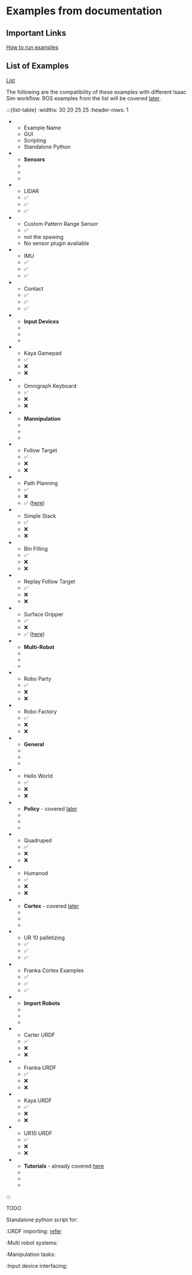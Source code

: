 # Examples from documentation

## Important Links

[How to run examples](https://docs.isaacsim.omniverse.nvidia.com/4.5.0/introduction/examples.html)

## List of Examples

[List](https://docs.isaacsim.omniverse.nvidia.com/4.5.0/introduction/examples.html)

The following are the compatibility of these examples with different Isaac Sim workflow. ROS examples from the list will be covered [later](../isaac-sim-with-ros/tutorials.md).

:::{list-table}
:widths: 30 20 25 25
:header-rows: 1

*   - Example Name
    - GUI
    - Scripting
    - Standalone Python
*   - **Sensors**
    - 
    - 
    - 
*   - LIDAR
    - ✅
    - ✅
    - ✅
*   - Custom Pattern Range Sensor
    - ✅
    - not the spawing
    - No sensor plugin available
*   - IMU 
    - ✅
    - ✅
    - ✅
*   - Contact 
    - ✅
    - ✅
    - ✅
*   - **Input Devices** 
    - 
    - 
    - 
*   - Kaya Gamepad 
    - ✅
    - ❌
    - ❌
*   - Omnigraph Keyboard 
    - ✅
    - ❌
    - ❌
*   - **Mannipulation** 
    - 
    - 
    - 
*   - Follow Target 
    - ✅
    - ❌
    - ❌
*   - Path Planning 
    - ✅
    - ❌
    - ✅ ([here](https://docs.isaacsim.omniverse.nvidia.com/4.5.0/manipulators/manipulators_lula_rrt.html#isaac-sim-app-tutorial-motion-generation-rrt))
*   - Simple Stack 
    - ✅
    - ❌
    - ❌
*   - Bin Filling 
    - ✅
    - ❌
    - ❌
*   - Replay Follow Target 
    - ✅
    - ❌
    - ❌
*   - Surface Gripper 
    - ✅
    - ❌
    - ✅ ([here](https://docs.isaacsim.omniverse.nvidia.com/4.5.0/robot_simulation/ext_isaacsim_robot_surface_gripper.html#isaac-surface-grippers))
*   - **Multi-Robot**
    - 
    - 
    - 
*   - Robo Party 
    - ✅
    - ❌
    - ❌
*   - Robo Factory 
    - ✅
    - ❌
    - ❌
*   - **General**
    - 
    - 
    - 
*   - Hello World 
    - ✅
    - ❌
    - ❌
*   - **Policy** - covered [later](../../isaac-lab.md)
    - 
    - 
    - 
*   - Quadruped 
    - ✅
    - ❌
    - ❌
*   - Humanod 
    - ✅
    - ❌
    - ❌
*   - **Cortex** - covered [later](../isaac-sim-with-digital-twin.md)
    - 
    - 
    - 
*   - UR 10 palletizing 
    - ✅
    - ✅
    - ✅
*   - Franka Cortex Examples 
    - ✅
    - ✅
    - ✅
*   - **Import Robots** 
    - 
    - 
    - 
*   - Carter URDF 
    - ✅
    - ❌
    - ❌
*   - Franka URDF 
    - ✅
    - ❌
    - ❌
*   - Kaya URDF 
    - ✅
    - ❌
    - ❌
*   - UR10 URDF 
    - ✅
    - ❌
    - ❌
*   - **Tutorials** - already covered [here](./standalone-python-workflow/standalone_examples.md#tutorials)
    - 
    - 
    - 
:::

TODO

Standalone python script for:

:URDF importing: [refer](./standalone-python-workflow/standalone_examples/api.md#asset)

:Multi robot systems: 

:Manipulation tasks: 

:Input device interfacing:
